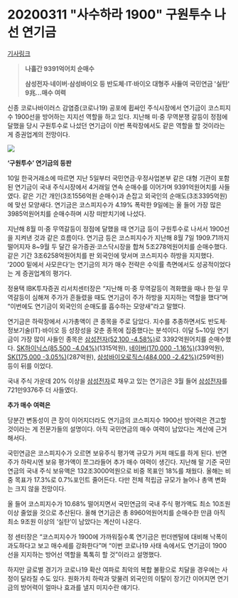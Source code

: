 # 20200311 "사수하라 1900" 구원투수 나선 연기금

[기사링크](<https://www.hankyung.com/finance/article/202003100055i>)



>   **나흘간 9391억어치 순매수**
>
> **삼성전자·네이버·삼성바이오 등**
> **반도체·IT·바이오 대형주 사들여**
> **국민연금 '실탄' 9兆…매수 여력**  



신종 코로나바이러스 감염증(코로나19) 공포에 휩싸인 주식시장에서 연기금이 코스피지수 1900선을 방어하는 지지선 역할을 하고 있다. 지난해 미·중 무역분쟁 갈등이 정점에 달했을 당시 구원투수로 나섰던 연기금이 이번 폭락장에서도 같은 역할을 할 것이라는 게 증권업계의 전망이다.



![](https://img.hankyung.com/photo/202003/AA.22001772.1.jpg)



  **‘구원투수’ 연기금의 등판**



10일 한국거래소에 따르면 지난 5일부터 국민연금·우정사업본부 같은 대형 기관이 포함된 연기금이 국내 주식시장에서 4거래일 연속 순매수를 이어가며 9391억원어치를 사들였다. 같은 기간 개인(3조1556억원 순매수)과 손잡고 외국인의 순매도(3조3395억원)에 맞선 모양새다. 연기금은 코스피지수가 4.19% 폭락한 9일에는 올 들어 가장 많은 3985억원어치를 순매수하며 시장 떠받치기에 나섰다.



지난해 8월 미·중 무역갈등이 정점에 달했을 때 연기금 등이 구원투수로 나서서 1900선을 지켜낸 것과 같은 흐름이다. 연기금 등은 코스피지수가 지난해 8월 7일 1909.71까지 떨어지자 8~9월 두 달간 유가증권·코스닥시장을 합쳐 5조278억원어치를 순매수했다. 같은 기간 3조6258억원어치를 판 외국인에 맞서며 코스피지수 하방을 지지했다. ‘2000 밑에서 사모은다’는 연기금의 저가 매수 전략은 수익률 측면에서도 성공적이었다는 게 증권업계의 평가다.  



  정용택 IBK투자증권 리서치센터장은 “지난해 미·중 무역갈등이 격화했을 때나 한·일 무역갈등이 심해져 주가가 흔들렸을 때도 연기금이 주가 하방을 지지하는 역할을 했다”며 “이번에도 연기금이 외국인의 순매도를 흡수하는 모양새”라고 말했다.



연기금은 하락장에서 시가총액이 큰 종목을 주로 담았다. 지수를 추종하면서도 반도체·정보기술(IT)·바이오 등 성장성을 갖춘 종목에 집중했다는 분석이다. 이달 5~10일 연기금이 가장 많이 사들인 종목은 [삼성전자(52,100 -4.58%)](http://stock.hankyung.com/apps/analysis.current?itemcode=A005930)로 3392억원어치를 순매수했다. [SK하이닉스(85,500 -4.04%)](http://stock.hankyung.com/apps/analysis.current?itemcode=A000660)(1315억원), [네이버(170,000 -1.16%)](http://stock.hankyung.com/apps/analysis.current?itemcode=A035420)(339억원), [SK(175,000 -3.05%)](http://stock.hankyung.com/apps/analysis.current?itemcode=A034730)(287억원), [삼성바이오로직스(484,000 -2.42%)](http://stock.hankyung.com/apps/analysis.current?itemcode=A207940)(259억원) 등이 뒤를 이었다.



국내 주식 가운데 20% 이상을 [삼성전자](http://stock.hankyung.com/apps/analysis.current?itemcode=A005930)로 채우고 있는 연기금은 3월 들어 [삼성전자](http://stock.hankyung.com/apps/analysis.current?itemcode=A005930)를 721만9376주 더 사들였다.  



  **추가 매수 여력은**



당분간 변동성이 큰 장이 이어지더라도 연기금의 코스피지수 1900선 방어력은 견고할 것이라는 게 전문가들의 설명이다. 아직 국민연금의 매수 여력이 남았다는 계산에 근거해서다.



국민연금은 코스피지수가 오르면 보유주식 평가액 규모가 커져 매도를 하게 된다. 반면 주가 하락시엔 보유 평가액이 쪼그라들어 추가 매수 여력이 생긴다. 지난해 말 기준 국민연금의 국내 주식 보유액은 132조3000억원으로 비중 목표인 18%를 채웠다. 올해는 비중 목표가 17.3%로 0.7%포인트 줄어든다. 다만 전체 적립금 규모가 늘어나 총액 변화는 크지 않을 전망이다.



올 들어 코스피지수가 10.68% 떨어지면서 국민연금의 국내 주식 평가액도 최소 10조원 이상 줄었을 것으로 추산된다. 올해 연기금은 총 8960억원어치를 순매수한 만큼 아직 최소 9조원 이상의 ‘실탄’이 남았다는 계산이 나온다.



정 센터장은 “코스피지수가 1900에 가까워질수록 연기금은 펀더멘털에 대비해 낙폭이 과도하다고 보고 매수세를 강화한다”며 “이번 코로나19 사태 속에서도 연기금이 1900선을 지지하는 방어선 역할을 톡톡히 할 것”이라고 설명했다.  



하지만 글로벌 경기가 코로나19 확산 여파로 최악의 복합 불황으로 치달을 경우에는 사정이 달라질 수도 있다. 원화가치 하락과 맞물려 외국인의 이탈이 장기간 이어지면 연기금의 방어력이 얼마나 효과를 낼지 미지수란 얘기다.